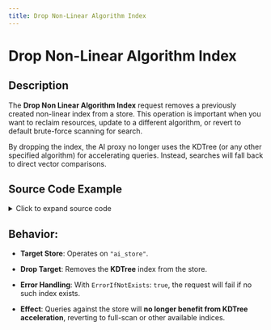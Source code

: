```yaml
---
title: Drop Non-Linear Algorithm Index
---
```


# Drop Non-Linear Algorithm Index

## Description

The **Drop Non Linear Algorithm Index** request removes a previously created non-linear index from a store. This operation is important when you want to reclaim resources, update to a different algorithm, or revert to default brute-force scanning for search.

By dropping the index, the AI proxy no longer uses the KDTree (or any other specified algorithm) for accelerating queries. Instead, searches will fall back to direct vector comparisons.

## Source Code Example

<details>
  <summary>Click to expand source code</summary>

```go
package main


import (
  "context"
  "fmt"
  "log"
  "time"


  "google.golang.org/grpc"
  "google.golang.org/grpc/credentials/insecure"


  aiquery "github.com/deven96/ahnlich/sdk/ahnlich-client-go/grpc/ai/query"
  aisvc "github.com/deven96/ahnlich/sdk/ahnlich-client-go/grpc/services/ai_service"
  nonlinear "github.com/deven96/ahnlich/sdk/ahnlich-client-go/grpc/algorithm/nonlinear"
)


const AIAddr = "127.0.0.1:1370"


// ExampleAIClient wraps the connection + AIService client
type ExampleAIClient struct {
  conn   *grpc.ClientConn
  client aisvc.AIServiceClient
  ctx    context.Context
}


// NewAIClient connects to the AI server
func NewAIClient(ctx context.Context) (*ExampleAIClient, error) {
  conn, err := grpc.DialContext(ctx, AIAddr,
      grpc.WithTransportCredentials(insecure.NewCredentials()),
      grpc.WithBlock(),
  )
  if err != nil {
      return nil, fmt.Errorf("failed to dial AI server %q: %w", AIAddr, err)
  }
  client := aisvc.NewAIServiceClient(conn)
  return &ExampleAIClient{conn: conn, client: client, ctx: ctx}, nil
}


func (c *ExampleAIClient) Close() error {
  return c.conn.Close()
}


// ---- DropNonLinearAlgorithmIndex standalone ----
func (c *ExampleAIClient) exampleDropNonLinearIndexAI() error {
  _, err := c.client.DropNonLinearAlgorithmIndex(c.ctx, &aiquery.DropNonLinearAlgorithmIndex{
      Store:            "ai_store",
      NonLinearIndices: []nonlinear.NonLinearAlgorithm{nonlinear.NonLinearAlgorithm_KDTree},
      ErrorIfNotExists: true,
  })
  if err != nil {
      return err
  }
  fmt.Println(" Successfully dropped NonLinearAlgorithm index: KDTree from store ai_store")
  return nil
}


func main() {
  ctx, cancel := context.WithTimeout(context.Background(), 15*time.Second)
  defer cancel()


  client, err := NewAIClient(ctx)
  if err != nil {
      log.Fatalf(" Failed to create AI client: %v", err)
  }
  defer client.Close()


  if err := client.exampleDropNonLinearIndexAI(); err != nil {
      log.Fatalf(" DropNonLinearAlgorithmIndex failed: %v", err)
  }
}
```

</details>

## Behavior:

- **Target Store**: Operates on `"ai_store"`.

- **Drop Target**: Removes the **KDTree** index from the store.

- **Error Handling**: With `ErrorIfNotExists`: `true`, the request will fail if no such index exists.

- **Effect**: Queries against the store will **no longer benefit from KDTree acceleration**, reverting to full-scan or other available indices.
